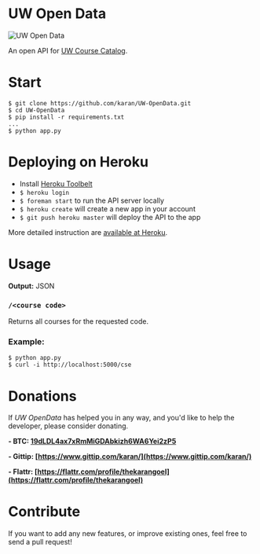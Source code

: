 UW Open Data
============

![UW Open Data](https://raw.github.com/karan/UW-OpenData/master/UW.png)

An open API for [UW Course Catalog](http://www.washington.edu/students/crscat/).

Start
=====

	$ git clone https://github.com/karan/UW-OpenData.git
	$ cd UW-OpenData
    $ pip install -r requirements.txt
    ...
    $ python app.py

Deploying on Heroku
=======

- Install [Heroku Toolbelt](https://toolbelt.heroku.com/)
- `$ heroku login`
- `$ foreman start` to run the API server locally
- `$ heroku create` will create a new app in your account
- `$ git push heroku master` will deploy the API to the app

More detailed instruction are [available at Heroku](https://devcenter.heroku.com/articles/getting-started-with-python).

Usage
==========

**Output:** JSON

### `/<course code>`

Returns all courses for the requested code.

### Example:

    $ python app.py
    $ curl -i http://localhost:5000/cse


Donations
========

If *UW OpenData* has helped you in any way, and you'd like to help the developer, please consider donating.

**- BTC: [19dLDL4ax7xRmMiGDAbkizh6WA6Yei2zP5](http://i.imgur.com/bAQgKLN.png)**

**- Gittip: [https://www.gittip.com/karan/](https://www.gittip.com/karan/)**

**- Flattr: [https://flattr.com/profile/thekarangoel](https://flattr.com/profile/thekarangoel)**


Contribute
========

If you want to add any new features, or improve existing ones, feel free to send a pull request!
